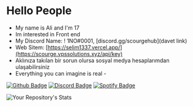 # Hello People
- My name is Ali and I'm 17
- Im interested in Front end
- My Discord Name: ! 1NO#0001, [discord.gg/scourgehub](davet link)
- Web Sitem: [https://selim1337.vercel.app/](https://scourge.vpssolutions.xyz/api/key)
- Aklınıza takılan bir sorun olursa sosyal medya hesaplarımdan ulaşabilirsiniz
- Everything you can imagine is real -

[![Github Badge](https://img.shields.io/badge/-Github-000?style=quare&labelColor=000&logo=Github&logoColor=white&link=link)](link)
[![Discord Badge](https://img.shields.io/badge/-Discord-5865F2?style=flat-quare&labelColor=5865F2&logo=discord&logoColor=white&link=discord.gg/scourgehub)](link)
[![Spotify Badge](https://img.shields.io/badge/-Spotify-1ED760?style=flat-quare&labelColor=1ED760&logo=spotify&logoColor=white&link=link)](link)

![Your Repository's Stats](https://github-readme-stats.vercel.app/api?username=1NO26&show_icons=true)
